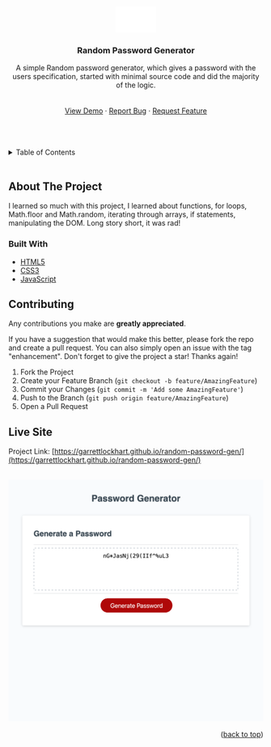 <!-- https://github.com/othneildrew/Best-README-Template -->

<div id="top"></div>

<!-- PROJECT LOGO -->
<br />
<div align="center">
  <a href="https://github.com/GarrettLockhart/GarrettLockhart.github.io">
    <img src="./assets/images/logorec.png" alt="Logo" width="80">
  </a>

<h3 align="center">Random Password Generator</h3>

  <p align="center">
    A simple Random password generator, which gives a password with the users specification, started with minimal source code and did the majority of the logic.
    <br />
    <br />
    <br />
    <a href="https://garrettlockhart.github.io/random-password-gen/">View Demo</a>
    ·
    <a href="https://github.com/GarrettLockhart/random-password-gen/issues">Report Bug</a>
    ·
    <a href="https://github.com/GarrettLockhart/random-password-gen/issues">Request Feature</a>
  </p>
</div>
<br />
<br />
<br />

<!-- TABLE OF CONTENTS -->
<details>
  <summary>Table of Contents</summary>
  <ol>
    <li>
      <a href="#about-the-project">About The Project</a>
        <li><a href="#built-with">Built With</a></li>
    </li>
    <li><a href="#live-site">Live Site</a></li>
  </ol>
</details>
<br />

<!-- ABOUT THE PROJECT -->

## About The Project

I learned so much with this project, I learned about functions, for loops, Math.floor and Math.random, iterating through arrays, if statements, manipulating the DOM. Long story short, it was rad!

### Built With

- [HTML5](https://developer.mozilla.org/en-US/docs/Web/HTML)
- [CSS3](https://developer.mozilla.org/en-US/docs/Web/CSS)
- [JavaScript](https://developer.mozilla.org/en-US/docs/Web/JavaScript)

<!-- CONTRIBUTING -->

## Contributing

Any contributions you make are **greatly appreciated**.

If you have a suggestion that would make this better, please fork the repo and create a pull request. You can also simply open an issue with the tag "enhancement".
Don't forget to give the project a star! Thanks again!

1. Fork the Project
2. Create your Feature Branch (`git checkout -b feature/AmazingFeature`)
3. Commit your Changes (`git commit -m 'Add some AmazingFeature'`)
4. Push to the Branch (`git push origin feature/AmazingFeature`)
5. Open a Pull Request

<!-- CONTACT -->

## Live Site

Project Link: [https://garrettlockhart.github.io/random-password-gen/](https://garrettlockhart.github.io/random-password-gen/)
<br />
<br />

<!-- Demo Screenshot -->
<img src="./assets/images/demo-screenshot.png" alt="Logo">

<p align="right">(<a href="#top">back to top</a>)</p>
